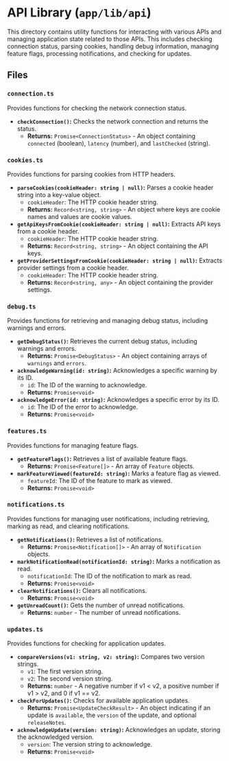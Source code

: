 # API Library (`app/lib/api`)

This directory contains utility functions for interacting with various APIs and managing application state related to those APIs. This includes checking connection status, parsing cookies, handling debug information, managing feature flags, processing notifications, and checking for updates.

## Files

### `connection.ts`

Provides functions for checking the network connection status.

- **`checkConnection()`:** Checks the network connection and returns the status.
  - **Returns:** `Promise<ConnectionStatus>` - An object containing `connected` (boolean), `latency` (number), and `lastChecked` (string).

### `cookies.ts`

Provides functions for parsing cookies from HTTP headers.

- **`parseCookies(cookieHeader: string | null)`:** Parses a cookie header string into a key-value object.
  - `cookieHeader`: The HTTP cookie header string.
  - **Returns:** `Record<string, string>` - An object where keys are cookie names and values are cookie values.
- **`getApiKeysFromCookie(cookieHeader: string | null)`:** Extracts API keys from a cookie header.
  - `cookieHeader`: The HTTP cookie header string.
  - **Returns:** `Record<string, string>` - An object containing the API keys.
- **`getProviderSettingsFromCookie(cookieHeader: string | null)`:** Extracts provider settings from a cookie header.
  - `cookieHeader`: The HTTP cookie header string.
  - **Returns:** `Record<string, any>` - An object containing the provider settings.

### `debug.ts`

Provides functions for retrieving and managing debug status, including warnings and errors.

- **`getDebugStatus()`:** Retrieves the current debug status, including warnings and errors.
  - **Returns:** `Promise<DebugStatus>` - An object containing arrays of `warnings` and `errors`.
- **`acknowledgeWarning(id: string)`:** Acknowledges a specific warning by its ID.
  - `id`: The ID of the warning to acknowledge.
  - **Returns:** `Promise<void>`
- **`acknowledgeError(id: string)`:** Acknowledges a specific error by its ID.
  - `id`: The ID of the error to acknowledge.
  - **Returns:** `Promise<void>`

### `features.ts`

Provides functions for managing feature flags.

- **`getFeatureFlags()`:** Retrieves a list of available feature flags.
  - **Returns:** `Promise<Feature[]>` - An array of `Feature` objects.
- **`markFeatureViewed(featureId: string)`:** Marks a feature flag as viewed.
  - `featureId`: The ID of the feature to mark as viewed.
  - **Returns:** `Promise<void>`

### `notifications.ts`

Provides functions for managing user notifications, including retrieving, marking as read, and clearing notifications.

- **`getNotifications()`:** Retrieves a list of notifications.
  - **Returns:** `Promise<Notification[]>` - An array of `Notification` objects.
- **`markNotificationRead(notificationId: string)`:** Marks a notification as read.
  - `notificationId`: The ID of the notification to mark as read.
  - **Returns:** `Promise<void>`
- **`clearNotifications()`:** Clears all notifications.
  - **Returns:** `Promise<void>`
- **`getUnreadCount()`:** Gets the number of unread notifications.
  - **Returns:** `number` - The number of unread notifications.

### `updates.ts`

Provides functions for checking for application updates.

- **`compareVersions(v1: string, v2: string)`:** Compares two version strings.
  - `v1`: The first version string.
  - `v2`: The second version string.
  - **Returns:** `number` - A negative number if v1 < v2, a positive number if v1 > v2, and 0 if v1 == v2.
- **`checkForUpdates()`:** Checks for available application updates.
  - **Returns:** `Promise<UpdateCheckResult>` - An object indicating if an update is `available`, the `version` of the update, and optional `releaseNotes`.
- **`acknowledgeUpdate(version: string)`:** Acknowledges an update, storing the acknowledged version.
  - `version`: The version string to acknowledge.
  - **Returns:** `Promise<void>`
